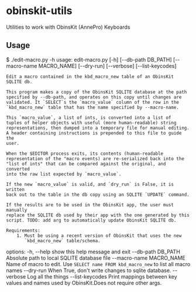 # obinskit-utils
Utilities to work with ObinsKit (AnnePro) Keyboards

## Usage
$ ./edit-macro.py -h
usage: edit-macro.py [-h] [--db-path DB_PATH] [--macro-name MACRO_NAME] [--dry-run] [--verbose] [--list-keycodes]

    Edit a macro contained in the kbd_macro_new table of an ObinsKit SQLITE db.

    This program makes a copy of the ObinsKit SQLITE database at the path
    specified by --db-path, and operates on this copy until changes are
    validated. It `SELECT`s the `macro_value` column of the row in the
    `kbd_macro_new` table that has the name specified by --macro-name.

    This `macro_value`, a list of ints, is converted into a list of
    tuples of helper objects with useful (more human-readable) string
    representations, then dumped into a temporary file for manual editing.
    A header containing instructions is prepended to this file to guide the
    user.

    When the $EDITOR process exits, its contents (human-readable
    representation of the "macro events) are re-serialized back into the
    "list of ints" that can be compared against the original, and converted
    into the raw list expected by `macro_value`.

    If the new `macro_value` is valid, and `dry_run` is False, it is written
    back out to the table in the db copy using an SQLITE `UPDATE` command.

    If the results are to be used in the ObinsKit app, the user must manually
    replace the SQLITE db used by their app with the one generated by this
    script. TODO: add arg to automatically update ObinsKit SQLITE db.

    Requirements:
        1. Must be using a recent version of ObinsKit that uses the new
           `kbd_macro_new` table/schema.

options:
  -h, --help            show this help message and exit
  --db-path DB_PATH     Absolute path to local SQLITE database file
  --macro-name MACRO_NAME
                        Name of macro to edit. Use `SELECT name FROM kbd_macro_new` to list all macro names
  --dry-run             When True, don't write changes to sqlite database.
  --verbose             Log all the things
  --list-keycodes       Print mappings between key values and names used by ObinsKit.Does not require other args.
